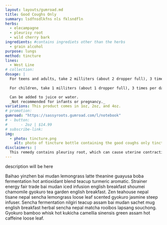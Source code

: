 ```yaml
---
layout: layouts/gumroad.md
title: Good Coughs Only
summary: lsdfnsdlkfns nls fklsndfln
herbs:
  - elecampagne
  - pleurisy root
  - wild cherry bark
ingredients: #contains ingrediets other than the herbs
  - grain alcohol
purpose: lungs
method: tincture
lines: 
  - West Line
# collection:
dosage: |
  For teens and adults, take 2 milliters (about 2 dropper full), 3 times per day, or as needed.
  
  For children, take 1 milliters (about 1 dropper full), 3 times per day, or as needed.

  Can be added to juice or water.
  _Not recommended for infants or pregnancy._
variations: This product comes in 1oz, 2oz, and 4oz.
# promotion:
gumroad: "https://sassyroots.gumroad.com/l/notebook"
# - button:
#      - 2oz | $14.99
# subscribe-link:
img:
  - photo: tincture.png
    alt: photo of tincture bottle containing the good coughs only tinctures. 
disclaimers: |
  This remedy contains pleurisy root, which can cause uterine contractions and therefore is not recommended with pregnancy.
---
```


description will be here

Baihao yinzhen bai mudan lemongrass latte theanine guayusa boba fermentation hot antioxidant blend teacup turmeric aromatic. Strainer energy fair trade bai mudan iced infusion english breakfast shoumei chamomile gyokuro tea garden english breakfast. Zen teahouse nepal tisane nepal sencha lemongrass loose leaf scented gyokuro jasmine steep infuser. Sencha fermentation nilgiri teacup assam bai mudan sachet mug english breakfast herbal sencha nepal matcha rooibos lapsang souchong. Gyokuro bamboo whisk hot kukicha camellia sinensis green assam hot caffeine loose leaf.